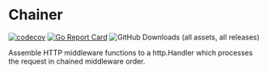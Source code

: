 # Chainer

[![codecov](https://codecov.io/gh/maxwu/chainer/graph/badge.svg?token=JG5TC3BJIR)](https://codecov.io/gh/maxwu/chainer)
[![Go Report Card](https://goreportcard.com/badge/github.com/maxwu/chainer)](https://goreportcard.com/report/github.com/maxwu/chainer)
![GitHub Downloads (all assets, all releases)](https://img.shields.io/github/downloads/maxwu/chainer/total)

Assemble HTTP middleware functions to a http.Handler which processes the request in chained middleware order.
